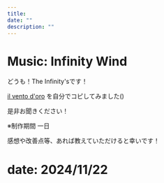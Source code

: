 ```yaml
---
title: 
date: ""
description: ""
---
```


# Music: Infinity Wind

どうも！The Infinity'sです！

[il vento d'oro](https://www.youtube.com/watch?v=U0TXIXTzJEY)
を自分でコピしてみました()

是非お聞きください！

※制作期間 一日

<inf-audio
  data-audio="/article-2024/11/Infinity-Wind/infinity-wind.m4a"
  data-img="/article-2024/11/Infinity-Wind/thumbnail.png"
  data-title="Infinity Wind (The Infinity's)">
</inf-audio>

感想や改善点等、あれば教えていただけると幸いです！

# date: 2024/11/22